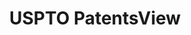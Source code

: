 ---
layout: default
bigquery: https://console.cloud.google.com/bigquery?p=patents-public-data&d=patentsview&page=dataset
citation: Attribution should be given to PatentsView for use, distribution, or derivative
  works.
code: https://github.com/CSSIP-AIR/PatentsView-Code-Snippets/
contributors: USPTO
cost: None
description: 'PatentsView includes US patent data including raw data (summaries, applications,
  pregrant applications), disambugations of inventors and assignees, and inventor
  gender estimates.  Also foreign priority data, # of figures and sheets, and government
  interest statements.'
documentation: https://patentsview.org/query/builder-faqs
last_edit: Mon, 04 Apr 2022 19:02:57 GMT
location: https://patentsview.org/
maintained_by: USPTO
record_creation_timestamp: 12/2/2020 17:20:46
schema_fields: '[''longitude'', ''disamb_assignee_id_20200929'', ''disamb_inventor_id_20170307'',
  ''disamb_inventor_id_20200929'', ''disamb_assignee_id_20200630'', ''relkind'', ''role'',
  ''_102_date'', ''rawinventor_id'', ''section'', ''latlong'', ''lname'', ''section_id'',
  ''disamb_assignee_id_20181127'', ''disamb_assignee_id_20191008'', ''ipc_class'',
  ''abstract'', ''disamb_inventor_id_20171003'', ''disamb_assignee_id_20190312'',
  ''disamb_inventor_id_20181127'', ''classification_data_source'', ''lapse_of_patent'',
  ''location_id'', ''country'', ''length'', ''contract_award_number'', ''disamb_assignee_id_20200331'',
  ''disamb_inventor_id_20191008'', ''f102_date'', ''disamb_inventor_id_20201229'',
  ''field_id'', ''male_flag'', ''num_claims'', ''rawassignee_id'', ''latitude'', ''subclass_id'',
  ''county_fips'', ''rule_47'', ''inventor_id'', ''_371_date'', ''symbol_position'',
  ''publication_number'', ''variety'', ''group_id'', ''level_two'', ''designation'',
  ''disamb_assignee_id_20191231'', ''disamb_inventor_id_20170808'', ''disamb_assignee_id_20190820'',
  ''disamb_inventor_id_20200331'', ''reldocno'', ''disamb_inventor_id_20190312'',
  ''applicant_type'', ''subsection_id'', ''county'', ''mainclass_id'', ''patent_id'',
  ''disamb_inventor_id_20200630'', ''classification_level'', ''withdrawn'', ''filename'',
  ''rel_id'', ''disamb_inventor_id_20171226'', ''doc_type'', ''name_last'', ''text'',
  ''classification_status'', ''sequence'', ''assignee_id'', ''main_group'', ''dependent'',
  ''field_title'', ''disamb_inventor_id_20180528'', ''state_fips'', ''group'', ''num_sheets'',
  ''term_extension'', ''action_date'', ''number'', ''subcategory_id'', ''gi_statement'',
  ''subclass'', ''type'', ''country_transformed'', ''subgroup'', ''subgroup_id'',
  ''rawlocation_id'', ''term_grant'', ''disamb_inventor_id_20191231'', ''category'',
  ''citation_id'', ''deceased'', ''category_id'', ''kind'', ''status'', ''state'',
  ''organization_id'', ''series_code'', ''f371_date'', ''name_first'', ''latin_name'',
  ''attribution_status'', ''doctype'', ''uuid'', ''name'', ''disclaimer_date'', ''id'',
  ''title'', ''male'', ''level_three'', ''classification_value'', ''date'', ''level_one'',
  ''exemplary'', ''disamb_inventor_id_20190820'', ''organization'', ''fname'', ''lawyer_id'',
  ''num'', ''term_disclaimer'', ''sector_title'', ''city'', ''ipc_version_indicator'',
  ''application_id'', ''num_figures'']'
shortname: patentsview
tags:
- disambiguation
- United States
- gender
terms_of_use: Creative Commons Attribution 4.0 International License.
timeframe: 1963-1999
title: USPTO PatentsView
uuid: cf1780b1-e265-4e49-8d1d-83b9cfe0fd9a
---